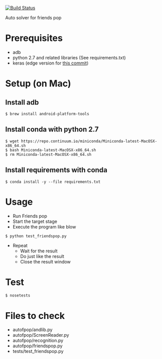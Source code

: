 [![Build Status](https://travis-ci.org/kjshim/autofpop.svg?branch=master)](https://travis-ci.org/kjshim/autofpop)

Auto solver for friends pop

# Prerequisites

* adb
* python 2.7 and related libraries (See requirements.txt)
* keras (edge version for [this commit](https://github.com/fchollet/keras/commit/31cf6b16f48d1da338c7af26d64f5104534fe0ab))

# Setup (on Mac)

## Install adb

```
$ brew install android-platform-tools
```

## Install conda with python 2.7

```
$ wget https://repo.continuum.io/miniconda/Miniconda-latest-MacOSX-x86_64.sh
$ bash Miniconda-latest-MacOSX-x86_64.sh
$ rm Miniconda-latest-MacOSX-x86_64.sh
```

## Install requirements with conda

```
$ conda install -y --file requirements.txt
```

# Usage

* Run Friends pop
* Start the target stage
* Execute the program like blow

```
$ python test_friendspop.py
```

* Repeat
  * Wait for the result
  * Do just like the result
  * Close the result window

# Test

```
$ nosetests
```

# Files to check

* autofpop/andlib.py
* autofpop/ScreenReader.py
* autofpop/recognition.py
* autofpop/friendspop.py
* tests/test_friendspop.py
